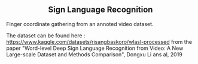 ## <div align="center">Sign Language Recognition</div>

Finger coordinate gathering from an annoted video dataset.

The dataset can be found here : 
https://www.kaggle.com/datasets/risangbaskoro/wlasl-processed
from the paper "Word-level Deep Sign Language Recognition from Video: A New Large-scale Dataset and Methods Comparison", Dongxu Li ans al, 2019